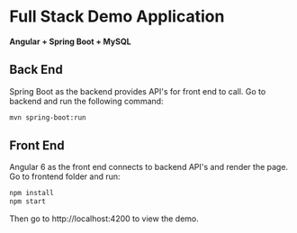 # Full Stack Demo Application  
**Angular + Spring Boot + MySQL**  

## Back End  
Spring Boot as the backend provides API's for front end to call. 
Go to backend and run the following command:  

```bash  
mvn spring-boot:run
```  

## Front End  
Angular 6 as the front end connects to backend API's and render the page.
Go to frontend folder and run:  

```bash  
npm install
npm start
```  

Then go to http://localhost:4200 to view the demo.
